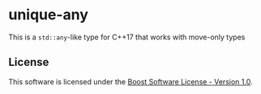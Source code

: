 # unique-any
This is a `std::any`-like type for C++17 that works with move-only types

## License
This software is licensed under the [Boost Software License - Version 1.0](https://www.boost.org/LICENSE_1_0.txt).